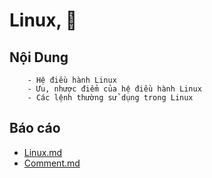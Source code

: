 # Linux, 👋

## Nội Dung

        - Hệ điều hành Linux
        - Ưu, nhược điểm của hệ điều hành Linux
        - Các lệnh thường sử dụng trong Linux

## Báo cáo

- [Linux.md]()
- [Comment.md]()
